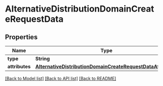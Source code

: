 # AlternativeDistributionDomainCreateRequestData

## Properties
Name | Type | Description | Notes
------------ | ------------- | ------------- | -------------
**type** | **String** |  | 
**attributes** | [**AlternativeDistributionDomainCreateRequestDataAttributes**](AlternativeDistributionDomainCreateRequestDataAttributes.md) |  | 

[[Back to Model list]](../README.md#documentation-for-models) [[Back to API list]](../README.md#documentation-for-api-endpoints) [[Back to README]](../README.md)


